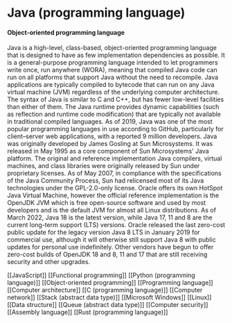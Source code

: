 # Java (programming language)
#### Object-oriented programming language

Java is a high-level, class-based, object-oriented programming language that is designed to have as few implementation dependencies as possible. It is a general-purpose programming language intended to let programmers write once, run anywhere (WORA), meaning that compiled Java code can run on all platforms that support Java without the need to recompile. Java applications are typically compiled to bytecode that can run on any Java virtual machine (JVM) regardless of the underlying computer architecture. The syntax of Java is similar to C and C++, but has fewer low-level facilities than either of them. The Java runtime provides dynamic capabilities (such as reflection and runtime code modification) that are typically not available in traditional compiled languages. As of 2019, Java was one of the most popular programming languages in use according to GitHub, particularly for client–server web applications, with a reported 9 million developers.
Java was originally developed by James Gosling at Sun Microsystems. It was released in May 1995 as a core component of Sun Microsystems' Java platform. The original and reference implementation Java compilers, virtual machines, and class libraries were originally released by Sun under proprietary licenses. As of May 2007, in compliance with the specifications of the Java Community Process, Sun had relicensed most of its Java technologies under the GPL-2.0-only license. Oracle offers its own HotSpot Java Virtual Machine, however the official reference implementation is the OpenJDK JVM which is free open-source software and used by most developers and is the default JVM for almost all Linux distributions.
As of March 2022, Java 18 is the latest version, while Java 17, 11 and 8 are the current long-term support (LTS) versions. Oracle released the last zero-cost public update for the legacy version Java 8 LTS in January 2019 for commercial use, although it will otherwise still support Java 8 with public updates for personal use indefinitely. Other vendors have begun to offer zero-cost builds of OpenJDK 18 and 8, 11 and 17 that are still receiving security and other upgrades.

[[JavaScript]]
[[Functional programming]]
[[Python (programming language)]]
[[Object-oriented programming]]
[[Programming language]]
[[Computer architecture]]
[[C (programming language)]]
[[Computer network]]
[[Stack (abstract data type)]]
[[Microsoft Windows]]
[[Linux]]
[[Data structure]]
[[Queue (abstract data type)]]
[[Computer security]]
[[Assembly language]]
[[Rust (programming language)]]